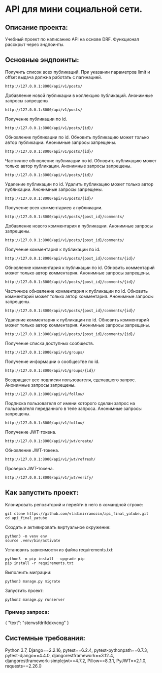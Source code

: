 # API для мини социальной сети.

## Описание проекта:
Учебный проект по написанию API на основе DRF. Функционал расскрыт через эндпоинты.

## Основные эндпоинты:
Получить список всех публикаций. При указании параметров limit и offset выдача должна работать с пагинацией.
```
http://127.0.0.1:8000/api/v1/posts/
```
Добавление новой публикации в коллекцию публикаций. Анонимные запросы запрещены.
```
http://127.0.0.1:8000/api/v1/posts/
```
Получение публикации по id.
```
http://127.0.0.1:8000/api/v1/posts/{id}/
```

Обновление публикации по id. Обновить публикацию может только автор публикации. Анонимные запросы запрещены.
```
http://127.0.0.1:8000/api/v1/posts/{id}/
```
Частичное обновление публикации по id. Обновить публикацию может только автор публикации. Анонимные запросы запрещены.
```
http://127.0.0.1:8000/api/v1/posts/{id}/
```
Удаление публикации по id. Удалить публикацию может только автор публикации. Анонимные запросы запрещены.
```
http://127.0.0.1:8000/api/v1/posts/{id}/ 
```
Получение всех комментариев к публикации.
```
http://127.0.0.1:8000/api/v1/posts/{post_id}/comments/ 
```
Добавление нового комментария к публикации. Анонимные запросы запрещены.
```
http://127.0.0.1:8000/api/v1/posts/{post_id}/comments/ 
```
Получение комментария к публикации по id.
```
http://127.0.0.1:8000/api/v1/posts/{post_id}/comments/{id}/
```
Обновление комментария к публикации по id. Обновить комментарий может только автор комментария. Анонимные запросы запрещены.
```
http://127.0.0.1:8000/api/v1/posts/{post_id}/comments/{id}/
```
Частичное обновление комментария к публикации по id. Обновить комментарий может только автор комментария. Анонимные запросы запрещены.
```
http://127.0.0.1:8000/api/v1/posts/{post_id}/comments/{id}/ 
```
Удаление комментария к публикации по id. Обновить комментарий может только автор комментария. Анонимные запросы запрещены.
```
http://127.0.0.1:8000/api/v1/posts/{post_id}/comments/{id}/ 
```
Получение списка доступных сообществ.
```
http://127.0.0.1:8000/api/v1/groups/
```
Получение информации о сообществе по id.
```
http://127.0.0.1:8000/api/v1/groups/{id}/
```
Возвращает все подписки пользователя, сделавшего запрос. Анонимные запросы запрещены.
```
http://127.0.0.1:8000/api/v1/follow/ 
```
Подписка пользователя от имени которого сделан запрос на пользователя переданного в теле запроса. Анонимные запросы запрещены.
```
http://127.0.0.1:8000/api/v1/follow/ 
```
Получение JWT-токена.
```
http://127.0.0.1:8000/api/v1/jwt/create/ 
```
Обновление JWT-токена.
```
http://127.0.0.1:8000/api/v1/jwt/refresh/ 
```
Проверка JWT-токена.
```
http://127.0.0.1:8000/api/v1/jwt/verify/ 
```
## Как запустить проект:

Клонировать репозиторий и перейти в него в командной строке:
```
git clone https://github.com/vladimirramozin/api_final_yatube.git
cd api_final_yatube
```
Cоздать и активировать виртуальное окружение:
```
python3 -m venv env
source .venv/bin/activate
```
Установить зависимости из файла requirements.txt:
```
python3 -m pip install --upgrade pip
pip install -r requirements.txt
```
Выполнить миграции:
```
python3 manage.py migrate
```
Запустить проект:
```
python3 manage.py runserver
```
### Пример запроса:
{
"text": "sterwsfdrifddxvcng"
}

## Системные требования:
Python 3.7,
Django==2.2.16,
pytest==6.2.4,
pytest-pythonpath==0.7.3,
pytest-django==4.4.0,
djangorestframework==3.12.4,
djangorestframework-simplejwt==4.7.2,
Pillow==8.3.1,
PyJWT==2.1.0,
requests==2.26.0
